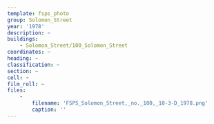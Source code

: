 ```yaml
---
template: fsps_photo
group: Solomon_Street
year: '1978'
description: ~
buildings:
    - Solomon_Street/100_Solomon_Street
coordinates: ~
heading: ~
classification: ~
section: ~
cell: ~
film_roll: ~
files:
    -
        filename: 'FSPS_Solomon_Street,_no._100,_10-3-D_1978.png'
        caption: ''
---
```


